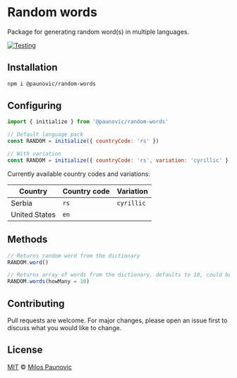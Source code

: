 # Random words

Package for generating random word(s) in multiple languages.

[![Testing](https://github.com/MilosPaunovic/random-words/actions/workflows/testing.yml/badge.svg)](https://github.com/MilosPaunovic/random-words/actions/workflows/testing.yml)

## Installation

```bash
npm i @paunovic/random-words
```

## Configuring

```js
import { initialize } from '@paunovic/random-words'

// Default language pack
const RANDOM = initialize({ countryCode: 'rs' })

// With variation
const RANDOM = initialize({ countryCode: 'rs', variation: 'cyrillic' })
```

Currently available country codes and variations:

| Country        | Country code  | Variation   |
| -------------  | ------------- |-------------
| Serbia         | `rs`          | `cyrillic`  |
| United States  | `en`          |             |

## Methods

```js
// Returns random word from the dictionary
RANDOM.word()

// Returns array of words from the dictionary, defaults to 10, could be overridden
RANDOM.words(howMany = 10)
```

## Contributing

Pull requests are welcome. For major changes, please open an issue first to discuss what you would like to change.

## License

[MIT](https://raw.githubusercontent.com/MilosPaunovic/random-words/develop/LICENSE) © [Milos Paunovic](https://github.com/MilosPaunovic)
